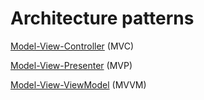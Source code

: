 # Architecture patterns

[Model-View-Controller](./MVC/MVC.md) (MVC)

[Model-View-Presenter](./MVP/MVP.md) (MVP)

[Model-View-ViewModel](./MVVM/MVVM.md) (MVVM)